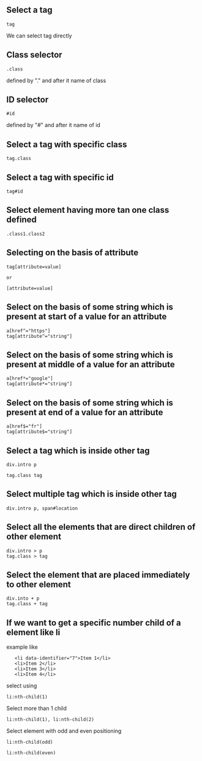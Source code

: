 ## Select a tag
```
tag
```
We can select tag directly

## Class selector
```
.class 
```
defined by "." and after it name of class

## ID selector
```
#id
```
defined by "#" and after it name of id

## Select a tag with specific class
```
tag.class
```
## Select a tag with specific id
```
tag#id
```
## Select element having more tan one class defined 
```
.class1.class2
```
## Selecting on the basis of attribute
```
tag[attribute=value]

or

[attribute=value]
```

## Select on the basis of some string which is present at start of a value for an attribute 

```
a[href^="https"]
tag[attribute^="string"]
```
## Select on the basis of some string which is present at middle of a value for an attribute 
```
a[href*="google"]
tag[attribute*="string"]
```
## Select on the basis of some string which is present at end of a value for an attribute 
```
a[href$="fr"]
tag[attribute$="string"]
```

## Select a tag which is inside other tag 
```
div.intro p

tag.class tag
```
## Select multiple tag which is inside other tag 
```
div.intro p, span#location
```

## Select all the elements that are direct children of other element 
```
div.intro > p
tag.class > tag
```

## Select the element that are placed immediately to other element
```
div.into + p
tag.class + tag
```

## If we want to get a specific number child of a element like li 

example like 
```
   <li data-identifier="7">Item 1</li> 
   <li>Item 2</li> 
   <li>Item 3</li> 
   <li>Item 4</li> 
```
select using 
```
li:nth-child(1)
```
Select more than 1 child 
```
li:nth-child(1), li:nth-child(2)
```
Select element with odd and even positioning 
```
li:nth-child(odd)

li:nth-child(even)
```